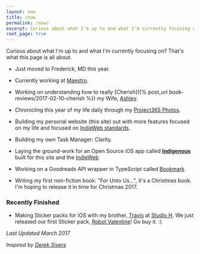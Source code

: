 ```yaml
---
layout: now
title: /now
permalink: /now/
excerpt: Curious about what I'm up to and what I'm currently focusing on?  That's what this page is all about. Current as of February 2017.
root_page: true
---
```


Curious about what I'm up to and what I'm currently focusing on?  That's what this page is all about.

- Just moved to Frederick, MD this year.
- Currently working at [Maestro](https://meetmaestro.com).

- Working on understanding how to really [Cherish]({% post_url book-reviews/2017-02-10-cherish %}) my Wife, [Ashley](http://ashleyhinkle.com).
- Chronicling this year of my life daily through my [Project365 Photos](/project365).
- Building my personal website (this site) out with more features focused on my life and focused on [IndieWeb standards](http://eddiehinkle.com/indieweb).
- Building my own Task Manager: Clarity.
- Laying the ground-work for an Open Source iOS app called **[Indigenous](http://eddiehinkle.com/indigenous)** built for this site and the [IndieWeb](http://eddiehinkle.com/indieweb)
- Working on a Goodreads API wrapper in TypeScript called [Bookmark](https://github.com/EdwardHinkle/bookmark)
- Writing my first non-fiction book: "For Unto Us...", it's a Christmas book. I'm hoping to release it in time for Christmas 2017.

### Recently Finished
- Making Sticker packs for iOS with my brother, [Travis](https://twitter.com/travishinkle) at [Studio H](http://studioh.software). We just released our first Sticker pack, [Robot Valentine](http://studioh.software/robot_valentine)! Go buy it. :)


_Last Updated March 2017_

_Inspired by [Derek Sivers](https://sivers.org/nowff)_